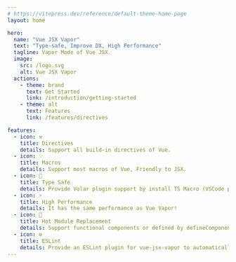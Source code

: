 ```yaml
---
# https://vitepress.dev/reference/default-theme-home-page
layout: home

hero:
  name: "Vue JSX Vapor"
  text: "Type-safe, Improve DX, High Performance"
  tagline: Vapor Mode of Vue JSX.
  image:
    src: /logo.svg
    alt: Vue JSX Vapor
  actions:
    - theme: brand
      text: Get Started
      link: /introduction/getting-started
    - theme: alt
      text: Features
      link: /features/directives

features:
  - icon: ⚒️ ️
    title: Directives
    details: Support all build-in directives of Vue.
  - icon: ✨
    title: Macros
    details: Support most macros of Vue, Friendly to JSX.
  - icon: 🦾
    title: Type Safe
    details: Provide Volar plugin support by install TS Macro (VSCode plugin).
  - icon: ⚡️
    title: High Performance
    details: It has the same performance as Vue Vapor!
  - icon: 🌈
    title: Hot Module Replacement
    details: Support functional components or defined by defineComponent.
  - icon: ⚙️
    title: ESLint
    details: Provide an ESLint plugin for vue-jsx-vapor to automatically fix code.
---
```


